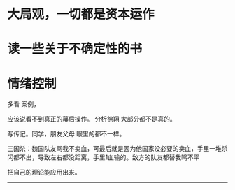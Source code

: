 # 大局观，一切都是资本运作
# 读一些关于不确定性的书
# 情绪控制

多看 案例，

应该说看不到真正的幕后操作。
分析徐翔 大部分都不是真的。

写传记。同学，朋友父母 眼里的都不一样。

三国杀：魏国队友骂我不卖血，可最后就是因为他国家没必要的卖血，手里一堆杀闪都不出，导致左右都没距离，手里1血输的。敌方的队友都替我鸣不平

把自己的理论能应用出来。



---


